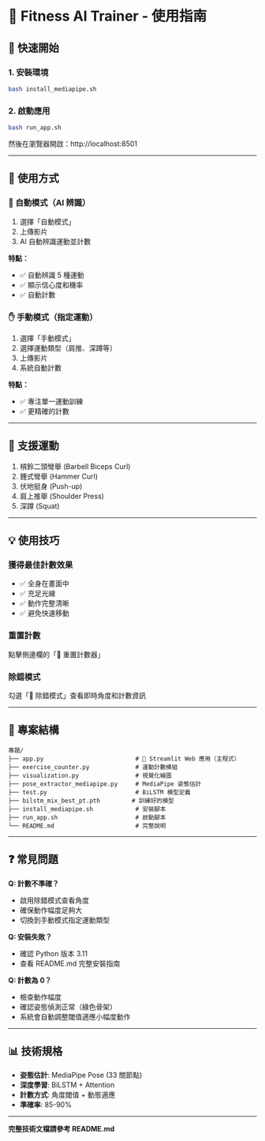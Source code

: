 # 💪 Fitness AI Trainer - 使用指南

## 🚀 快速開始

### 1. 安裝環境
```bash
bash install_mediapipe.sh
```

### 2. 啟動應用
```bash
bash run_app.sh
```

然後在瀏覽器開啟：http://localhost:8501

---

## 📖 使用方式

### 🤖 自動模式（AI 辨識）
1. 選擇「自動模式」
2. 上傳影片
3. AI 自動辨識運動並計數

**特點：**
- ✅ 自動辨識 5 種運動
- ✅ 顯示信心度和機率
- ✅ 自動計數

### ✋ 手動模式（指定運動）
1. 選擇「手動模式」
2. 選擇運動類型（肩推、深蹲等）
3. 上傳影片
4. 系統自動計數

**特點：**
- ✅ 專注單一運動訓練
- ✅ 更精確的計數

---

## 🎯 支援運動

1. 槓鈴二頭彎舉 (Barbell Biceps Curl)
2. 錘式彎舉 (Hammer Curl)
3. 伏地挺身 (Push-up)
4. 肩上推舉 (Shoulder Press)
5. 深蹲 (Squat)

---

## 💡 使用技巧

### 獲得最佳計數效果
- ✅ 全身在畫面中
- ✅ 充足光線
- ✅ 動作完整清晰
- ✅ 避免快速移動

### 重置計數
點擊側邊欄的「🔄 重置計數器」

### 除錯模式
勾選「🐛 除錯模式」查看即時角度和計數資訊

---

## 📁 專案結構

```
專題/
├── app.py                          # 🌟 Streamlit Web 應用（主程式）
├── exercise_counter.py             # 運動計數模組
├── visualization.py                # 視覺化繪圖
├── pose_extractor_mediapipe.py     # MediaPipe 姿態估計
├── test.py                         # BiLSTM 模型定義
├── bilstm_mix_best_pt.pth         # 訓練好的模型
├── install_mediapipe.sh            # 安裝腳本
├── run_app.sh                      # 啟動腳本
└── README.md                       # 完整說明
```

---

## ❓ 常見問題

**Q: 計數不準確？**
- 啟用除錯模式查看角度
- 確保動作幅度足夠大
- 切換到手動模式指定運動類型

**Q: 安裝失敗？**
- 確認 Python 版本 3.11
- 查看 README.md 完整安裝指南

**Q: 計數為 0？**
- 檢查動作幅度
- 確認姿態偵測正常（綠色骨架）
- 系統會自動調整閾值適應小幅度動作

---

## 📊 技術規格

- **姿態估計**: MediaPipe Pose (33 關節點)
- **深度學習**: BiLSTM + Attention
- **計數方式**: 角度閾值 + 動態適應
- **準確率**: 85-90%

---

**完整技術文檔請參考 README.md**
